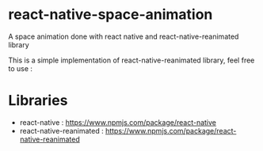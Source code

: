 # react-native-space-animation
A space animation done with react native and react-native-reanimated library

This is a simple implementation of react-native-reanimated library, feel free to use :



# Libraries
- react-native : https://www.npmjs.com/package/react-native
- react-native-reanimated : https://www.npmjs.com/package/react-native-reanimated
